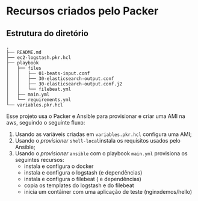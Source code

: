 # Recursos criados pelo Packer

## Estrutura do diretório
```
.
├── README.md
├── ec2-logstash.pkr.hcl
├── playbook
│   ├── files
│   │   ├── 01-beats-input.conf
│   │   ├── 30-elasticsearch-output.conf
│   │   ├── 30-elasticsearch-output.conf.j2
│   │   └── filebeat.yml
│   ├── main.yml
│   └── requirements.yml
└── variables.pkr.hcl
```

Esse projeto usa o Packer e Ansible para provisionar e criar uma AMI na aws, seguindo o seguinte fluxo:
1. Usando as variáveis criadas em `variables.pkr.hcl` configura uma AMI;
2. Usando o *provisioner* `shell-local`instala os requisitos usados pelo Ansible;
3. Usando o *provisioner* `ansible` com o playbook `main.yml` provisiona os seguintes recursos:
    * instala e configura o docker
    * instala e configura o logstash (e dependências)
    * instala e configura o filebeat ( e dependências)
    * copia os templates do logstash e do filebeat
    * inicia um contâiner com uma aplicação de teste (nginxdemos/hello)

